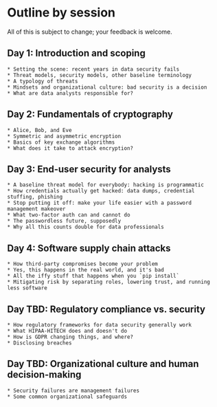 # Outline by session

All of this is subject to change; your feedback is welcome.

## Day 1: Introduction and scoping 
    * Setting the scene: recent years in data security fails
    * Threat models, security models, other baseline terminology
    * A typology of threats
    * Mindsets and organizational culture: bad security is a decision
    * What are data analysts responsible for?

## Day 2: Fundamentals of cryptography
    * Alice, Bob, and Eve
    * Symmetric and asymmetric encryption
    * Basics of key exchange algorithms
    * What does it take to attack encryption?

## Day 3: End-user security for analysts
    * A baseline threat model for everybody: hacking is programmatic
    * How credentials actually get hacked: data dumps, credential stuffing, phishing
    * Stop putting it off: make your life easier with a password management makeover
    * What two-factor auth can and cannot do
    * The passwordless future, supposedly
    * Why all this counts double for data professionals

## Day 4: Software supply chain attacks
    * How third-party compromises become your problem
    * Yes, this happens in the real world, and it's bad
    * All the iffy stuff that happens when you `pip install`
    * Mitigating risk by separating roles, lowering trust, and running less software
    
## Day TBD: Regulatory compliance vs. security
    * How regulatory frameworks for data security generally work
    * What HIPAA-HITECH does and doesn't do
    * How is GDPR changing things, and where?
    * Disclosing breaches

## Day TBD: Organizational culture and human decision-making
    * Security failures are management failures
    * Some common organizational safeguards